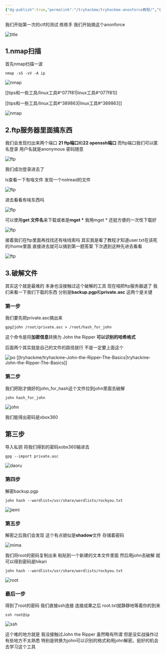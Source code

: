 ```yaml
---
{"dg-publish":true,"permalink":"/tryhackme/tryhackme-anonforce教程/","title":"anonforce教程","tags":["ctf","linux","密码破解"]}
---
```


我们开始第一次的ctf的测试 练练手 我们开始搞这个anonforce

![title](/img/user/images/anonforce/title.png)

## 1.nmap扫描
首先nmap扫描一波

```
nmap -sS -sV -A ip
```

![nmap](/img/user/images/anonforce/nmap1.png)

[[tips和一些工具/linux工具#^077f81\|linux工具#^077f81]]

[[tips和一些工具/linux工具#^389863\|linux工具#^389863]]

![nmap](/img/user/images/anonforce/nmap2.png)


## 2.ftp服务器里面搞东西
我们会发现扫出来两个端口 **21 ftp端口**和**22 openssh端口**
而ftp端口我们可以匿名登录 用户名就是anonymous 密码随意 

![ftp](/img/user/images/anonforce/ftplogin.png)

我们成功登录进去了


ls查看一下有啥文件 发现一个notread的文件 

![ftp](/img/user/images/anonforce/ftplook.png)

进去看看有啥东西吗

![ftp](/img/user/images/anonforce/ftpcd.png)

可以使用**get 文件名**来下载或者是<strong>mget *</strong>
我用mget * 还挺方便的一次性下载好

![ftp](/img/user/images/anonforce/mget.png)

接着我们在ftp里面再找找还有啥线索吗 其实我是看了教程才知道user.txt在该死的/home里面 直接进去就可以搞到第一题答案 下次遇到这种先进去看看

![ftp](/img/user/images/anonforce/home.png)

## 3.破解文件
其实这个就是最难的 本身也没接触过这个破解的工具
现在咱把ftp服务器退了 我们来看一下我们下载的东西 分别是**backup.pgp**和**private.asc** 这两个是关键
### 第一步
我们要先把private.asc搞出来 

```
gpg2john /root/private.asc > /root/hash_for_john
```

这个命令是将**加密信息**转换为 John the Ripper **可以识别的哈希格式**

后面两个其实就是自己的文件的路径就行 不是一定要上面这个 

![po](/img/user/images/anonforce/john.png)
[[tryhackme/tryhackme-John-the-Ripper-The-Basics\|tryhackme-John-the-Ripper-The-Basics]]
### 第二步
我们把刚才搞好的john_for_hash这个文件拉到john里面去破解

```
john hash_for_john
```
![john](/img/user/images/anonforce/johnhaxi.png)

我们能得出密码是xbox360

## 第三步
导入私钥 将我们得到的密码xobx360输进去

```
gpg --import private.asc
```

![daoru](/img/user/images/anonforce/import.png)

### 第四步
解密backup.pgp 

```
john hash --wordlist=/usr/share/wordlists/rockyou.txt
```

![jiemi](/img/user/images/anonforce/jieimi.png)

### 第五步
解密之后我们会发现 这个有点貌似是**shadow**文件 存储着密码

![mima](/img/user/images/anonforce/pgp.png)

我们将root的密码复制出来 粘贴到一个新建的文本文件里面 然后用john去破解 就可以得到密码是hikari

```
john hash --wordlist=/usr/share/wordlists/rockyou.txt
```

![root](/img/user/images/anonforce/jieimi.png)

### 最后一步 
得到了root的密码 我们直接ssh连接 连接成果之后 root.txt就静静地等着你的到来

```
ssh root@ip
```
![ssh](/img/user/images/anonforce/root.png)

这个难的地方就是 我没接触过John the Ripper 虽然略有所谓 但是没实战操作过 有些地方不太熟悉 特别是转换为john可以识别的格式和用john解密。挺好的机会去学习这个工具




